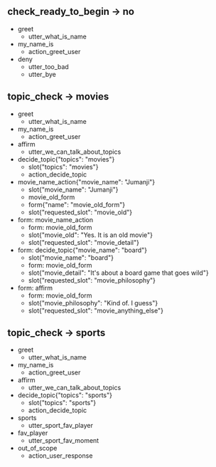 ## check_ready_to_begin -> no
* greet
    - utter_what_is_name
* my_name_is
    - action_greet_user
* deny
    - utter_too_bad
    - utter_bye

## topic_check -> movies
* greet
    - utter_what_is_name
* my_name_is
    - action_greet_user
* affirm
    - utter_we_can_talk_about_topics
* decide_topic{"topics": "movies"}
    - slot{"topics": "movies"}
    - action_decide_topic
* movie_name_action{"movie_name": "Jumanji"}
    - slot{"movie_name": "Jumanji"}
    - movie_old_form
    - form{"name": "movie_old_form"}
    - slot{"requested_slot": "movie_old"}
* form: movie_name_action
    - form: movie_old_form
    - slot{"movie_old": "Yes. It is an old movie"}
    - slot{"requested_slot": "movie_detail"}
* form: decide_topic{"movie_name": "board"}
    - slot{"movie_name": "board"}
    - form: movie_old_form
    - slot{"movie_detail": "It's about a board game that goes wild"}
    - slot{"requested_slot": "movie_philosophy"}
* form: affirm
    - form: movie_old_form
    - slot{"movie_philosophy": "Kind of. I guess"}
    - slot{"requested_slot": "movie_anything_else"}
    
    
## topic_check -> sports
* greet
    - utter_what_is_name
* my_name_is
    - action_greet_user
* affirm
    - utter_we_can_talk_about_topics
* decide_topic{"topics": "sports"}
    - slot{"topics": "sports"}    
    - action_decide_topic  
* sports
    - utter_sport_fav_player
* fav_player
    - utter_sport_fav_moment
* out_of_scope
    - action_user_response